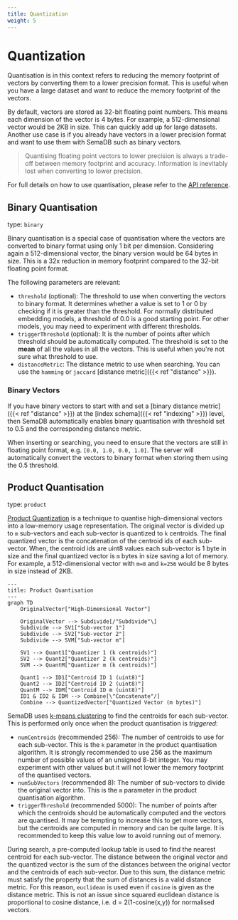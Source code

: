 ```yaml
---
title: Quantization
weight: 5
---
```


# Quantization

Quantisation is in this context refers to reducing the memory footprint of vectors by converting them to a lower precision format. This is useful when you have a large dataset and want to reduce the memory footprint of the vectors.

By default, vectors are stored as 32-bit floating point numbers. This means each dimension of the vector is 4 bytes. For example, a 512-dimensional vector would be 2KB in size. This can quickly add up for large datasets. Another use case is if you already have vectors in a lower precision format and want to use them with SemaDB such as binary vectors.

> Quantising floating point vectors to lower precision is always a trade-off between memory footprint and accuracy. Information is inevitably lost when converting to lower precision.

For full details on how to use quantisation, please refer to the [API reference](/api-reference.html).

## Binary Quantisation

type: `binary`

Binary quantisation is a special case of quantisation where the vectors are converted to binary format using only 1 bit per dimension. Considering again a 512-dimensional vector, the binary version would be 64 bytes in size. This is a 32x reduction in memory footprint compared to the 32-bit floating point format.

The following parameters are relevant:

- `threshold` (optional): The threshold to use when converting the vectors to binary format. It determines whether a value is set to 1 or 0 by checking if it is greater than the threshold. For normally distributed embedding models, a threshold of 0.0 is a good starting point. For other models, you may need to experiment with different thresholds.
- `triggerThreshold` (optional): It is the number of points after which threshold should be automatically computed. The threshold is set to the **mean** of all the values in all the vectors. This is useful when you're not sure what threshold to use.
- `distanceMetric`: The distance metric to use when searching. You can use the `hamming` or `jaccard` [distance metric]({{< ref "distance" >}}).

### Binary Vectors

If you have binary vectors to start with and set a [binary distance metric]({{< ref "distance" >}}) at the [index schema]({{< ref "indexing" >}}) level, then SemaDB automatically enables binary quantisation with threshold set to 0.5 and the corresponding distance metric.

When inserting or searching, you need to ensure that the vectors are still in floating point format, e.g. `[0.0, 1.0, 0.0, 1.0]`. The server will automatically convert the vectors to binary format when storing them using the 0.5 threshold.

## Product Quantisation

type: `product`

[Product Quantization](https://ieeexplore.ieee.org/document/5432202) is a technique to quantise high-dimensional vectors into a low-memory usage representation. The original vector is divided up to `m` sub-vectors and each sub-vector is quantized to `k` centroids. The final quantized vector is the concatenation of the centroid ids of each sub-vector. When, the centroid ids are uint8 values each sub-vector is 1 byte in size and the final quantized vector is `m` bytes in size saving a lot of memory. For example, a 512-dimensional vector with `m=8` and `k=256` would be 8 bytes in size instead of 2KB.

```mermaid
---
title: Product Quantisation
---
graph TD
    OriginalVector["High-Dimensional Vector"]

    OriginalVector --> Subdivide[/"Subdivide"\]
    Subdivide --> SV1["Sub-vector 1"]
    Subdivide --> SV2["Sub-vector 2"]
    Subdivide --> SVM["Sub-vector m"]

    SV1 --> Quant1["Quantizer 1 (k centroids)"]
    SV2 --> Quant2["Quantizer 2 (k centroids)"]
    SVM --> QuantM["Quantizer m (k centroids)"]
    
    Quant1 --> ID1["Centroid ID 1 (uint8)"]
    Quant2 --> ID2["Centroid ID 2 (uint8)"]
    QuantM --> IDM["Centroid ID m (uint8)"]
    ID1 & ID2 & IDM --> Combine[\"Concatenate"/]
    Combine --> QuantizedVector["Quantized Vector (m bytes)"]
```

SemaDB uses [k-means clustering](https://en.wikipedia.org/wiki/K-means_clustering) to find the centroids for each sub-vector. This is performed only once when the product quantisation is *triggered*:

- `numCentroids` (recommended 256): The number of centroids to use for each sub-vector. This is the `k` parameter in the product quantisation algorithm. It is strongly recommended to use 256 as the maximum number of possible values of an unsigned 8-bit integer. You may experiment with other values but it will not lower the memory footprint of the quantised vectors.
- `numSubVectors` (recommended 8): The number of sub-vectors to divide the original vector into. This is the `m` parameter in the product quantisation algorithm.
- `triggerThreshold` (recommended 5000): The number of points after which the centroids should be automatically computed and the vectors are quantised. It may be tempting to increase this to get more vectors, but the centroids are computed in memory and can be quite large. It is recommended to keep this value low to avoid running out of memory.

During search, a pre-computed lookup table is used to find the nearest centroid for each sub-vector. The distance between the original vector and the quantized vector is the sum of the distances between the original vector and the centroids of each sub-vector. Due to this sum, the distance metric must satisfy the property that the sum of distances is a valid distance metric. For this reason, `euclidean` is used even if `cosine` is given as the distance metric. This is not an issue since squared euclidean distance is proportional to cosine distance, i.e. d = 2(1-cosine(x,y)) for normalised vectors.